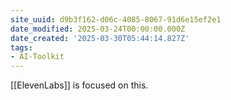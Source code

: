 ```yaml
---
site_uuid: d9b3f162-d06c-4085-8067-91d6e15ef2e1
date_modified: 2025-03-24T00:00:00.000Z
date_created: '2025-03-30T05:44:14.827Z'
tags:
- AI-Toolkit
---
```





[[ElevenLabs]] is focused on this.

